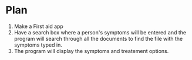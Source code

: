 # Plan

1. Make a First aid app
2. Have a search box where a person's symptoms will be entered and the program will search through all the documents to find the file with the symptoms typed in. 
3. The program will display the symptoms and treatement options. 